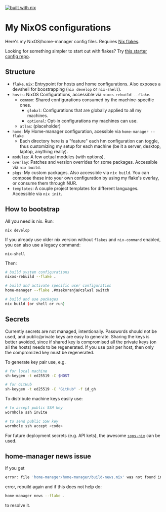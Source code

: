 [![built with nix](https://img.shields.io/static/v1?logo=nixos&logoColor=white&label=&message=Built%20with%20Nix&color=41439a)](https://builtwithnix.org)

# My NixOS configurations

Here's my NixOS/home-manager config files. Requires [Nix flakes](https://nixos.wiki/wiki/Flakes).

Looking for something simpler to start out with flakes? Try [this starter config repo](https://github.com/Misterio77/nix-starter-config).

## Structure

- `flake.nix`: Entrypoint for hosts and home configurations. Also exposes a
  devshell for boostrapping (`nix develop` or `nix-shell`).
- `hosts`: NixOS Configurations, accessible via `nixos-rebuild --flake`.
  - `common`: Shared configurations consumed by the machine-specific ones.
    - `global`: Configurations that are globally applied to all my machines.
    - `optional`: Opt-in configurations my machines can use.
  - `atlas`: (placeholder)
- `home`: My Home-manager configuration, acessible via `home-manager --flake`
    - Each directory here is a "feature" each hm configuration can toggle, thus
      customizing my setup for each machine (be it a server, desktop, laptop,
      anything really).
- `modules`: A few actual modules (with options).
- `overlay`: Patches and version overrides for some packages. Accessible via
  `nix build`.
- `pkgs`: My custom packages. Also accessible via `nix build`. You can compose
  these into your own configuration by using my flake's overlay, or consume them through NUR.
- `templates`: A couple project templates for different languages. Accessible
  via `nix init`.

## How to bootstrap

All you need is nix. Run:
```
nix develop
```

If you already use older nix version without `flakes` and
`nix-command` enabled, you can also use a legacy command:
```
nix-shell
```

Then:
```bash
# build system configurations
nixos-rebuild --flake .

# build and activate specific user configuration
home-manager --flake .#msekoranja@cslwsl switch

# build and use packages
nix build (or shell or run)
```

## Secrets

Currently secrets are not managed, intentionally. Passwords should not be used,
and public/private keys are easy to generate. Sharing the keys is better avoided,
since if shared key is compromised all the private keys (on all the hosts) needs
to be regenerated. If you use pair per host, then only the compromized key must be
regenerated.

To generate key pair use, e.g.
```bash
# for local machine
sh-keygen -t ed25519 -C $HOST

# for GitHub
sh-keygen -t ed25519 -C "GitHub" -f id_gh

```

To distribute machine keys easily use:
```bash
# to accept public SSH key
wormhole ssh invite

# to send public SSH key
wormhole ssh accept <code>
```

For future deployment secrets (e.g. API kets), the awesome [`sops-nix`](https://github.com/Mic92/sops-nix)
can be used.

## home-manager news issue

If you get

```bash
error: file 'home-manager/home-manager/build-news.nix' was not found in the Nix search path (add it using $NIX_PATH or -I)
```
error, rebuild again and if this does not help do:

```bash
home-manager news --flake .
```

to resolve it.